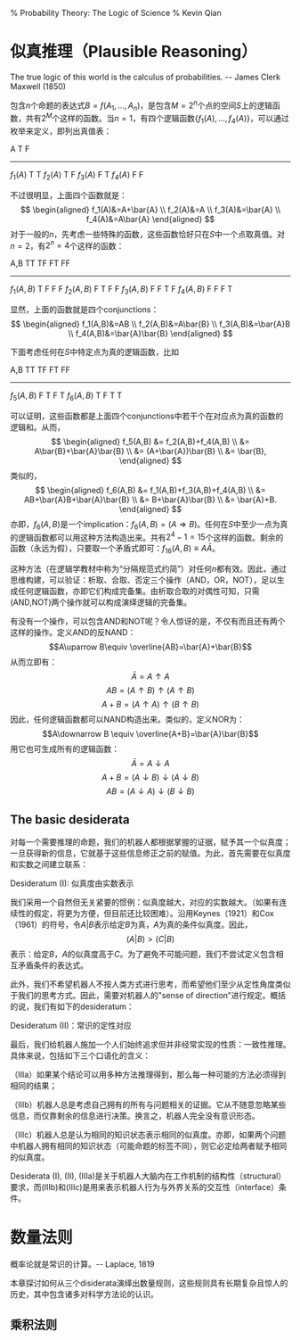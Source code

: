 % Probability Theory: The Logic of Science
% Kevin Qian

# 似真推理（Plausible Reasoning）

The true logic of this world is the calculus of probabilities.
-- James Clerk Maxwell (1850)

包含$n$个命题的表达式$B=f(A_1,\ldots,A_n)$，是包含$M=2^n$个点的空间$S$上的逻辑函数，共有$2^M$个这样的函数。当$n=1$，有四个逻辑函数$\{f_1(A),\ldots,f_4(A)\}$，可以通过枚举来定义，即列出真值表：

A        T   F
------   --- ---
$f_1(A)$ T   T
$f_2(A)$ T   F
$f_3(A)$ F   T
$f_4(A)$ F   F

不过很明显，上面四个函数就是：
$$
\begin{aligned}
f_1(A)&=A+\bar{A} \\
f_2(A)&=A \\
f_3(A)&=\bar{A} \\
f_4(A)&=A\bar{A}
\end{aligned}
$$
对于一般的$n$，先考虑一些特殊的函数，这些函数恰好只在$S$中一个点取真值。对$n=2$，有$2^n=4$个这样的函数：

A,B        TT  TF  FT  FF
---------- --  --  --  --
$f_1(A,B)$ T   F   F   F
$f_2(A,B)$ F   T   F   F
$f_3(A,B)$ F   F   T   F
$f_4(A,B)$ F   F   F   T

显然，上面的函数就是四个conjunctions：
$$
\begin{aligned}
f_1(A,B)&=AB \\
f_2(A,B)&=A\bar{B} \\
f_3(A,B)&=\bar{A}B \\
f_4(A,B)&=\bar{A}\bar{B}
\end{aligned}
$$

下面考虑任何在$S$中特定点为真的逻辑函数，比如

A,B        TT  TF  FT  FF
---------- --  --  --  --
$f_5(A,B)$ F   T   F   T
$f_6(A,B)$ T   F   T   T

可以证明，这些函数都是上面四个conjunctions中若干个在对应点为真的函数的逻辑和。从而，
$$
\begin{aligned}
f_5(A,B) &= f_2(A,B)+f_4(A,B) \\
         &= A\bar{B}+\bar{A}\bar{B} \\
         &= (A+\bar{A})\bar{B} \\
         &= \bar{B},
\end{aligned}
$$
类似的，
$$
\begin{aligned}
f_6(A,B) &= f_1(A,B)+f_3(A,B)+f_4(A,B) \\
         &= AB+\bar{A}B+\bar{A}\bar{B} \\
         &= B+\bar{A}\bar{B} \\
         &= \bar{A}+B.
\end{aligned}
$$
亦即，$f_6(A,B)$是一个implication：$f_6(A,B)=(A\Rightarrow B)$。任何在$S$中至少一点为真的逻辑函数都可以用这种方法构造出来。共有$2^4-1=15$个这样的函数。剩余的函数（永远为假），只要取一个矛盾式即可：$f_{16}(A,B)\equiv A\bar{A}$。

这种方法（在逻辑学教材中称为“分隔规范式约简”）对任何$n$都有效。因此，通过思维构建，可以验证：析取、合取、否定三个操作（AND，OR，NOT），足以生成任何逻辑函数，亦即它们构成完备集。由析取合取的对偶性可知，只需(AND,NOT)两个操作就可以构成演绎逻辑的完备集。

有没有一个操作，可以包含AND和NOT呢？令人惊讶的是，不仅有而且还有两个这样的操作。定义AND的反NAND：
$$A\uparrow B\equiv \overline{AB}=\bar{A}+\bar{B}$$
从而立即有：
$$\bar{A}=A\uparrow A$$
$$AB=(A\uparrow B)\uparrow (A\uparrow B)$$
$$A+B=(A\uparrow A)\uparrow(B\uparrow B)$$
因此，任何逻辑函数都可以NAND构造出来。类似的，定义NOR为：
$$A\downarrow B \equiv \overline{A+B}=\bar{A}\bar{B}$$
用它也可生成所有的逻辑函数：
$$\bar{A}=A\downarrow A$$
$$A+B=(A\downarrow B)\downarrow (A\downarrow B)$$
$$AB=(A\downarrow A)\downarrow(B\downarrow B)$$

## The basic desiderata
对每一个需要推理的命题，我们的机器人都根据掌握的证据，赋予其一个似真度；一旦获得新的信息，它就基于这些信息修正之前的赋值。为此，首先需要在似真度和实数之间建立联系：

Desideratum (I): 似真度由实数表示

我们采用一个自然但无关紧要的惯例：似真度越大，对应的实数越大。（如果有连续性的假定，将更为方便，但目前还比较困难）。沿用Keynes（1921）和Cox（1961）的符号，令$A|B$表示给定$B$为真，$A$为真的条件似真度。因此，
$$(A|B)>(C|B)​$$
表示：给定$B$，$A$的似真度高于$C$。为了避免不可能问题，我们不尝试定义包含相互矛盾条件的表达式。

此外，我们不希望机器人不按人类方式进行思考，而希望他们至少从定性角度类似于我们的思考方式。因此，需要对机器人的"sense of direction”进行规定。概括的说，我们有如下的desideratum：

Desideratum (II)：常识的定性对应

最后，我们给机器人施加一个人们始终追求但并非经常实现的性质：一致性推理。具体来说，包括如下三个口语化的含义：

（IIIa）如果某个结论可以用多种方法推理得到，那么每一种可能的方法必须得到相同的结果；

（IIIb）机器人总是考虑自己拥有的所有与问题相关的证据。它从不随意忽略某些信息，而仅靠剩余的信息进行决策。换言之，机器人完全没有意识形态。

（IIIc）机器人总是认为相同的知识状态表示相同的似真度。亦即，如果两个问题中机器人拥有相同的知识状态（可能命题的标签不同），则它必定给两者赋予相同的似真度。

Desiderata (I), (II), (IIIa)是关于机器人大脑内在工作机制的结构性（structural）要求，而(IIIb)和(IIIc)是用来表示机器人行为与外界关系的交互性（interface）条件。

# 数量法则
概率论就是常识的计算。-- Laplace, 1819

本章探讨如何从三个disiderata演绎出数量规则，这些规则具有长期复杂且惊人的历史，其中包含诸多对科学方法论的认识。

## 乘积法则
